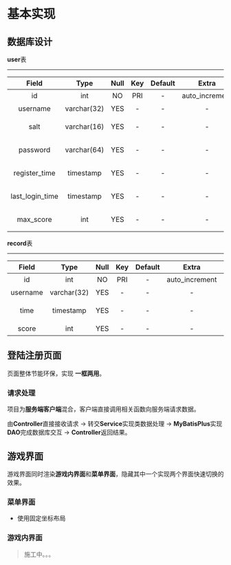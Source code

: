 # 基本实现

## 数据库设计

**user**表

---

|      Field      |    Type     | Null | Key  | Default |     Extra      |    Remark    |
| :-------------: | :---------: | :--: | :--: | :-----: | :------------: | :----------: |
|       id        |     int     |  NO  | PRI  |    -    | auto_increment |     主键     |
|    username     | varchar(32) | YES  |  -   |    -    |       -        |    用户名    |
|      salt       | varchar(16) | YES  |  -   |    -    |       -        |  密码散列值  |
|    password     | varchar(64) | YES  |  -   |    -    |       -        |   加密密码   |
|  register_time  |  timestamp  | YES  |  -   |    -    |       -        |   注册时间   |
| last_login_time |  timestamp  | YES  |  -   |    -    |       -        | 最近登录时间 |
|    max_score    |     int     | YES  |  -   |    -    |       -        |   最高得分   |



**record**表 

---

|  Field   |    Type     | Null | Key  | Default |     Extra      |  Remark  |
| :------: | :---------: | :--: | :--: | :-----: | :------------: | :------: |
|    id    |     int     |  NO  | PRI  |    -    | auto_increment |   主键   |
| username | varchar(32) | YES  |  -   |    -    |       -        |  用户名  |
|   time   |  timestamp  | YES  |  -   |    -    |       -        | 记录时间 |
|  score   |     int     | YES  |  -   |    -    |       -        |   得分   |

## 登陆注册页面



页面整体节能环保，实现 **一框两用**。



### 请求处理

项目为**服务端客户端**混合，客户端直接调用相关函数向服务端请求数据。

由**Controller**直接接收请求 -> 转交**Service**实现类数据处理 -> **MyBatisPlus**实现**DAO**完成数据库交互 -> **Controller**返回结果。

##	游戏界面

游戏界面同时渲染**游戏内界面**和**菜单界面**，隐藏其中一个实现两个界面快速切换的效果。

### 菜单界面

* 使用固定坐标布局

### 游戏内界面

> 施工中。。。
